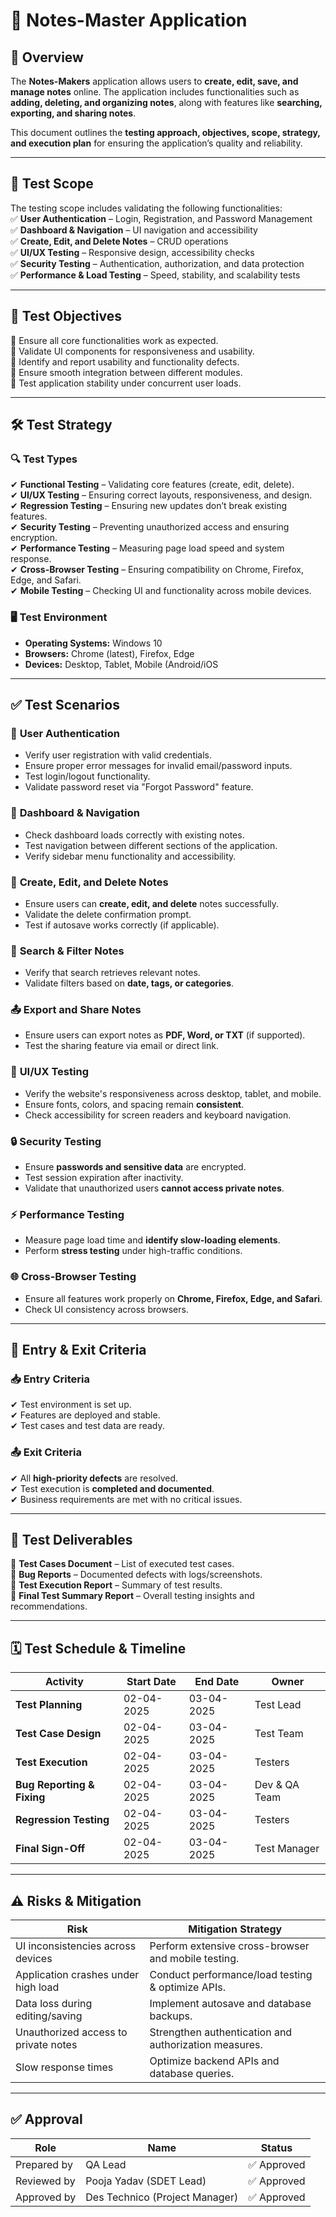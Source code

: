 # 📌 Notes-Master Application 

## 📖 Overview  
The **Notes-Makers** application allows users to **create, edit, save, and manage notes** online. The application includes functionalities such as **adding, deleting, and organizing notes**, along with features like **searching, exporting, and sharing notes**.  

This document outlines the **testing approach, objectives, scope, strategy, and execution plan** for ensuring the application’s quality and reliability.  

---  
## 📝 Test Scope  
The testing scope includes validating the following functionalities:  
✅ **User Authentication** – Login, Registration, and Password Management  
✅ **Dashboard & Navigation** – UI navigation and accessibility  
✅ **Create, Edit, and Delete Notes** – CRUD operations   
✅ **UI/UX Testing** – Responsive design, accessibility checks  
✅ **Security Testing** – Authentication, authorization, and data protection  
✅ **Performance & Load Testing** – Speed, stability, and scalability tests  

---  
## 🎯 Test Objectives  
🔹 Ensure all core functionalities work as expected.  
🔹 Validate UI components for responsiveness and usability.  
🔹 Identify and report usability and functionality defects.  
🔹 Ensure smooth integration between different modules.  
🔹 Test application stability under concurrent user loads.  

---  
## 🛠️ Test Strategy  

### 🔍 **Test Types**  
✔ **Functional Testing** – Validating core features (create, edit, delete).  
✔ **UI/UX Testing** – Ensuring correct layouts, responsiveness, and design.  
✔ **Regression Testing** – Ensuring new updates don’t break existing features.  
✔ **Security Testing** – Preventing unauthorized access and ensuring encryption.  
✔ **Performance Testing** – Measuring page load speed and system response.  
✔ **Cross-Browser Testing** – Ensuring compatibility on Chrome, Firefox, Edge, and Safari.  
✔ **Mobile Testing** – Checking UI and functionality across mobile devices.  

### 🖥️ **Test Environment**  
- **Operating Systems:** Windows 10
- **Browsers:** Chrome (latest), Firefox, Edge 
- **Devices:** Desktop, Tablet, Mobile (Android/iOS 

---  
## ✅ Test Scenarios  

### 🔑 **User Authentication**  
- Verify user registration with valid credentials.  
- Ensure proper error messages for invalid email/password inputs.  
- Test login/logout functionality.  
- Validate password reset via "Forgot Password" feature.  

### 📌 **Dashboard & Navigation**  
- Check dashboard loads correctly with existing notes.  
- Test navigation between different sections of the application.  
- Verify sidebar menu functionality and accessibility.  

### 📝 **Create, Edit, and Delete Notes**  
- Ensure users can **create, edit, and delete** notes successfully.  
- Validate the delete confirmation prompt.  
- Test if autosave works correctly (if applicable).  

### 🔎 **Search & Filter Notes**  
- Verify that search retrieves relevant notes.  
- Validate filters based on **date, tags, or categories**.  

### 📤 **Export and Share Notes**  
- Ensure users can export notes as **PDF, Word, or TXT** (if supported).  
- Test the sharing feature via email or direct link.  

### 🎨 **UI/UX Testing**  
- Verify the website's responsiveness across desktop, tablet, and mobile.  
- Ensure fonts, colors, and spacing remain **consistent**.  
- Check accessibility for screen readers and keyboard navigation.  

### 🔒 **Security Testing**  
- Ensure **passwords and sensitive data** are encrypted.  
- Test session expiration after inactivity.  
- Validate that unauthorized users **cannot access private notes**.  

### ⚡ **Performance Testing**  
- Measure page load time and **identify slow-loading elements**.  
- Perform **stress testing** under high-traffic conditions.  

### 🌐 **Cross-Browser Testing**  
- Ensure all features work properly on **Chrome, Firefox, Edge, and Safari**.  
- Check UI consistency across browsers.  

---  
## 🚀 Entry & Exit Criteria  

### **📥 Entry Criteria**  
✔ Test environment is set up.  
✔ Features are deployed and stable.  
✔ Test cases and test data are ready.  

### **📤 Exit Criteria**  
✔ All **high-priority defects** are resolved.  
✔ Test execution is **completed and documented**.  
✔ Business requirements are met with no critical issues.  

---  
## 📜 Test Deliverables  
📌 **Test Cases Document** – List of executed test cases.  
📌 **Bug Reports** – Documented defects with logs/screenshots.  
📌 **Test Execution Report** – Summary of test results.  
📌 **Final Test Summary Report** – Overall testing insights and recommendations.  

---  
## 🗓️ Test Schedule & Timeline  

| **Activity** | **Start Date** | **End Date** | **Owner** |  
|-------------|--------------|------------|-----------|  
| **Test Planning** | 02-04-2025 | 03-04-2025 | Test Lead |  
| **Test Case Design** | 02-04-2025 | 03-04-2025 | Test Team |  
| **Test Execution** | 02-04-2025 | 03-04-2025 | Testers |  
| **Bug Reporting & Fixing** | 02-04-2025 | 03-04-2025 | Dev & QA Team |  
| **Regression Testing** | 02-04-2025 | 03-04-2025 | Testers |  
| **Final Sign-Off** | 02-04-2025 | 03-04-2025 | Test Manager |  

---  
## ⚠️ Risks & Mitigation  

| **Risk** | **Mitigation Strategy** |  
|---------|--------------------|  
| UI inconsistencies across devices | Perform extensive cross-browser and mobile testing. |  
| Application crashes under high load | Conduct performance/load testing & optimize APIs. |  
| Data loss during editing/saving | Implement autosave and database backups. |  
| Unauthorized access to private notes | Strengthen authentication and authorization measures. |  
| Slow response times | Optimize backend APIs and database queries. |  

---  
## ✅ Approval  

| **Role** | **Name** | **Status** |  
|---------|--------|---------|  
| Prepared by | QA Lead | ✅ Approved |  
| Reviewed by | Pooja Yadav (SDET Lead) | ✅ Approved |  
| Approved by | Des Technico (Project Manager) | ✅ Approved |  

